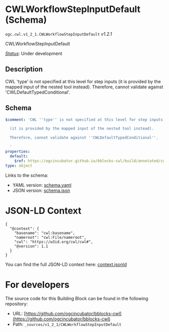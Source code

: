 
# CWLWorkflowStepInputDefault (Schema)

`ogc.cwl.v1_2_1.CWLWorkflowStepInputDefault` *v1.2.1*

CWLWorkflowStepInputDefault

[*Status*](http://www.opengis.net/def/status): Under development

## Description

CWL 'type' is not specified at this level for step inputs
(it is provided by the mapped input of the nested tool instead).
Therefore, cannot validate against 'CWLDefaultTypedConditional'.

## Schema

```yaml
$comment: 'CWL ''type'' is not specified at this level for step inputs

  (it is provided by the mapped input of the nested tool instead).

  Therefore, cannot validate against ''CWLDefaultTypedConditional''.

  '
properties:
  default:
    $ref: https://ogcincubator.github.io/bblocks-cwl/build/annotated/cwl/v1_2_1/CWLDefault/schema.yaml
type: object

```

Links to the schema:

* YAML version: [schema.yaml](https://ogcincubator.github.io/bblocks-cwl/build/annotated/cwl/v1_2_1/CWLWorkflowStepInputDefault/schema.json)
* JSON version: [schema.json](https://ogcincubator.github.io/bblocks-cwl/build/annotated/cwl/v1_2_1/CWLWorkflowStepInputDefault/schema.yaml)


# JSON-LD Context

```jsonld
{
  "@context": {
    "basename": "cwl:basename",
    "nameroot": "cwl:File/nameroot",
    "cwl": "https://w3id.org/cwl/cwl#",
    "@version": 1.1
  }
}
```

You can find the full JSON-LD context here:
[context.jsonld](https://ogcincubator.github.io/bblocks-cwl/build/annotated/cwl/v1_2_1/CWLWorkflowStepInputDefault/context.jsonld)


# For developers

The source code for this Building Block can be found in the following repository:

* URL: [https://github.com/ogcincubator/bblocks-cwl](https://github.com/ogcincubator/bblocks-cwl)
* Path: `_sources/v1_2_1/CWLWorkflowStepInputDefault`

